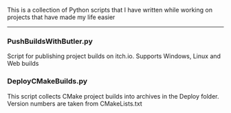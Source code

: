 This is a collection of Python scripts that I have written while working on projects that have made my life easier
______________
### PushBuildsWithButler.py
Script for publishing project builds on itch.io. Supports Windows, Linux and Web builds

### DeployCMakeBuilds.py
This script collects CMake project builds into archives in the Deploy folder. Version numbers are taken from CMakeLists.txt
